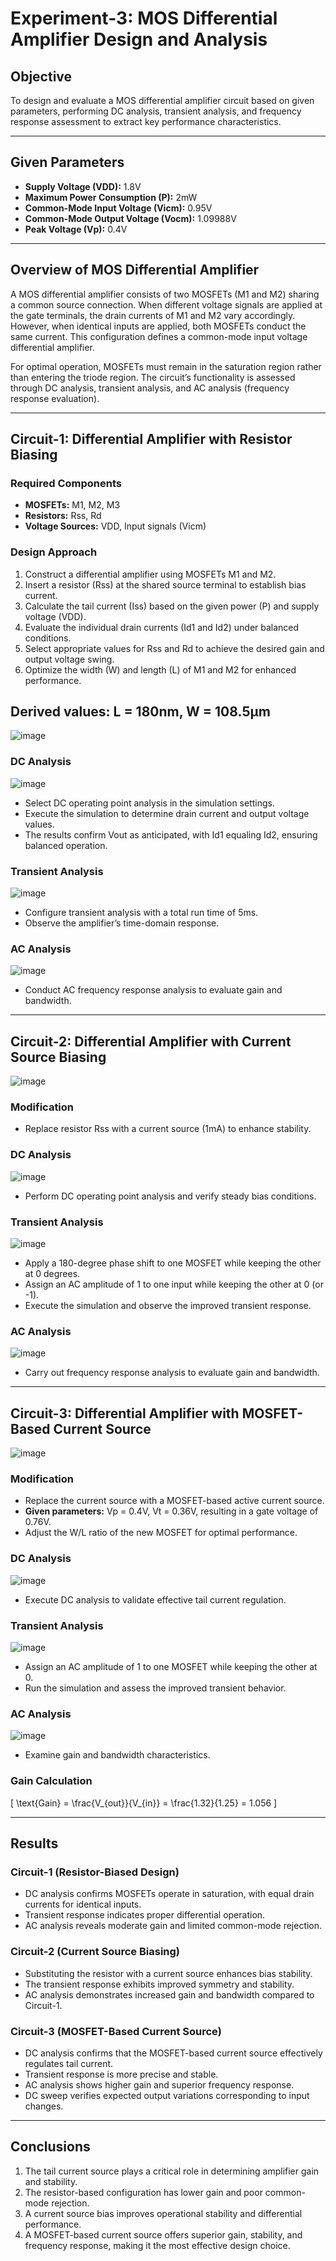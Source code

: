 # Experiment-3: MOS Differential Amplifier Design and Analysis

## Objective
To design and evaluate a MOS differential amplifier circuit based on given parameters, performing DC analysis, transient analysis, and frequency response assessment to extract key performance characteristics.

---

## Given Parameters
- **Supply Voltage (VDD):** 1.8V
- **Maximum Power Consumption (P):** 2mW
- **Common-Mode Input Voltage (Vicm):** 0.95V
- **Common-Mode Output Voltage (Vocm):** 1.09988V
- **Peak Voltage (Vp):** 0.4V

---

## Overview of MOS Differential Amplifier
A MOS differential amplifier consists of two MOSFETs (M1 and M2) sharing a common source connection. When different voltage signals are applied at the gate terminals, the drain currents of M1 and M2 vary accordingly. However, when identical inputs are applied, both MOSFETs conduct the same current. This configuration defines a common-mode input voltage differential amplifier.

For optimal operation, MOSFETs must remain in the saturation region rather than entering the triode region. The circuit’s functionality is assessed through DC analysis, transient analysis, and AC analysis (frequency response evaluation).

---

## Circuit-1: Differential Amplifier with Resistor Biasing


### Required Components
- **MOSFETs:** M1, M2, M3
- **Resistors:** Rss, Rd
- **Voltage Sources:** VDD, Input signals (Vicm)

### Design Approach
1. Construct a differential amplifier using MOSFETs M1 and M2.
2. Insert a resistor (Rss) at the shared source terminal to establish bias current.
3. Calculate the tail current (Iss) based on the given power (P) and supply voltage (VDD).
4. Evaluate the individual drain currents (Id1 and Id2) under balanced conditions.
5. Select appropriate values for Rss and Rd to achieve the desired gain and output voltage swing.
6. Optimize the width (W) and length (L) of M1 and M2 for enhanced performance.
   
## Derived values: L = 180nm, W = 108.5µm
![image](https://github.com/user-attachments/assets/4c2bdfa1-9667-44e4-b940-acae4ece9962)


### DC Analysis
![image](https://github.com/user-attachments/assets/9d08e8bd-059d-40d9-9062-d6766cac6ebf)

- Select DC operating point analysis in the simulation settings.
- Execute the simulation to determine drain current and output voltage values.
- The results confirm Vout as anticipated, with Id1 equaling Id2, ensuring balanced operation.

### Transient Analysis
![image](https://github.com/user-attachments/assets/e7158a4f-4182-4bf8-8dbf-dd1caa11f3ad)

- Configure transient analysis with a total run time of 5ms.
- Observe the amplifier’s time-domain response.

### AC Analysis
![image](https://github.com/user-attachments/assets/3430239e-6ec7-4473-bdf0-b4b0314643d0)

- Conduct AC frequency response analysis to evaluate gain and bandwidth.

---

## Circuit-2: Differential Amplifier with Current Source Biasing
![image](https://github.com/user-attachments/assets/858856d4-6a44-472e-8f6a-0e69b1a595fe)

### Modification
- Replace resistor Rss with a current source (1mA) to enhance stability.

### DC Analysis
![image](https://github.com/user-attachments/assets/28ed268a-4c55-428a-a8df-cc2a117aef80)

- Perform DC operating point analysis and verify steady bias conditions.

### Transient Analysis
![image](https://github.com/user-attachments/assets/cc215f31-0408-4c2c-a2a6-541b417c2f27)

- Apply a 180-degree phase shift to one MOSFET while keeping the other at 0 degrees.
- Assign an AC amplitude of 1 to one input while keeping the other at 0 (or -1).
- Execute the simulation and observe the improved transient response.

### AC Analysis
![image](https://github.com/user-attachments/assets/83cf0e82-bf8d-4b41-9618-9c9f9c729812)

- Carry out frequency response analysis to evaluate gain and bandwidth.

---

## Circuit-3: Differential Amplifier with MOSFET-Based Current Source
![image](https://github.com/user-attachments/assets/48075744-48ff-4082-a1fb-5f4ac8fa8571)

### Modification
- Replace the current source with a MOSFET-based active current source.
- **Given parameters:** Vp = 0.4V, Vt = 0.36V, resulting in a gate voltage of 0.76V.
- Adjust the W/L ratio of the new MOSFET for optimal performance.

### DC Analysis
![image](https://github.com/user-attachments/assets/18b05980-320b-42bd-bbe4-6ec316b5f523)

- Execute DC analysis to validate effective tail current regulation.

### Transient Analysis
![image](https://github.com/user-attachments/assets/66001a99-3e33-42f1-a1fa-30fea466a896)

- Assign an AC amplitude of 1 to one MOSFET while keeping the other at 0.
- Run the simulation and assess the improved transient behavior.

### AC Analysis
![image](https://github.com/user-attachments/assets/3bd35ad2-4021-428a-b66a-062db232f204)

- Examine gain and bandwidth characteristics.

### Gain Calculation
\[
\text{Gain} = \frac{V_{out}}{V_{in}} = \frac{1.32}{1.25} = 1.056
\]

---

## Results
### Circuit-1 (Resistor-Biased Design)
- DC analysis confirms MOSFETs operate in saturation, with equal drain currents for identical inputs.
- Transient response indicates proper differential operation.
- AC analysis reveals moderate gain and limited common-mode rejection.

### Circuit-2 (Current Source Biasing)
- Substituting the resistor with a current source enhances bias stability.
- The transient response exhibits improved symmetry and stability.
- AC analysis demonstrates increased gain and bandwidth compared to Circuit-1.

### Circuit-3 (MOSFET-Based Current Source)
- DC analysis confirms that the MOSFET-based current source effectively regulates tail current.
- Transient response is more precise and stable.
- AC analysis shows higher gain and superior frequency response.
- DC sweep verifies expected output variations corresponding to input changes.

---

## Conclusions
1. The tail current source plays a critical role in determining amplifier gain and stability.
2. The resistor-based configuration has lower gain and poor common-mode rejection.
3. A current source bias improves operational stability and differential performance.
4. A MOSFET-based current source offers superior gain, stability, and frequency response, making it the most effective design choice.
